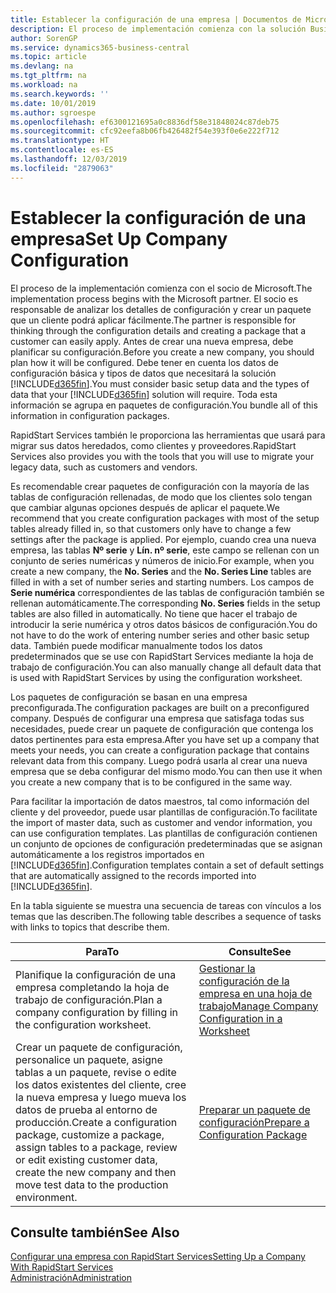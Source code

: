 ```yaml
---
title: Establecer la configuración de una empresa | Documentos de Microsoft
description: El proceso de implementación comienza con la solución Business Central requerida. Toda esta información se agrupa en paquetes de configuración.
author: SorenGP
ms.service: dynamics365-business-central
ms.topic: article
ms.devlang: na
ms.tgt_pltfrm: na
ms.workload: na
ms.search.keywords: ''
ms.date: 10/01/2019
ms.author: sgroespe
ms.openlocfilehash: ef6300121695a0c8836df58e31848024c87deb75
ms.sourcegitcommit: cfc92eefa8b06fb426482f54e393f0e6e222f712
ms.translationtype: HT
ms.contentlocale: es-ES
ms.lasthandoff: 12/03/2019
ms.locfileid: "2879063"
---
```

# <a name="set-up-company-configuration"></a><span data-ttu-id="9c3ee-104">Establecer la configuración de una empresa</span><span class="sxs-lookup"><span data-stu-id="9c3ee-104">Set Up Company Configuration</span></span>
<span data-ttu-id="9c3ee-105">El proceso de la implementación comienza con el socio de Microsoft.</span><span class="sxs-lookup"><span data-stu-id="9c3ee-105">The implementation process begins with the Microsoft partner.</span></span> <span data-ttu-id="9c3ee-106">El socio es responsable de analizar los detalles de configuración y crear un paquete que un cliente podrá aplicar fácilmente.</span><span class="sxs-lookup"><span data-stu-id="9c3ee-106">The partner is responsible for thinking through the configuration details and creating a package that a customer can easily apply.</span></span> <span data-ttu-id="9c3ee-107">Antes de crear una nueva empresa, debe planificar su configuración.</span><span class="sxs-lookup"><span data-stu-id="9c3ee-107">Before you create a new company, you should plan how it will be configured.</span></span> <span data-ttu-id="9c3ee-108">Debe tener en cuenta los datos de configuración básica y tipos de datos que necesitará la solución [!INCLUDE[d365fin](includes/d365fin_md.md)].</span><span class="sxs-lookup"><span data-stu-id="9c3ee-108">You must consider basic setup data and the types of data that your [!INCLUDE[d365fin](includes/d365fin_md.md)] solution will require.</span></span> <span data-ttu-id="9c3ee-109">Toda esta información se agrupa en paquetes de configuración.</span><span class="sxs-lookup"><span data-stu-id="9c3ee-109">You bundle all of this information in configuration packages.</span></span>

<span data-ttu-id="9c3ee-110">RapidStart Services también le proporciona las herramientas que usará para migrar sus datos heredados, como clientes y proveedores.</span><span class="sxs-lookup"><span data-stu-id="9c3ee-110">RapidStart Services also provides you with the tools that you will use to migrate your legacy data, such as customers and vendors.</span></span>  

<span data-ttu-id="9c3ee-111">Es recomendable crear paquetes de configuración con la mayoría de las tablas de configuración rellenadas, de modo que los clientes solo tengan que cambiar algunas opciones después de aplicar el paquete.</span><span class="sxs-lookup"><span data-stu-id="9c3ee-111">We recommend that you create configuration packages with most of the setup tables already filled in, so that customers only have to change a few settings after the package is applied.</span></span> <span data-ttu-id="9c3ee-112">Por ejemplo, cuando crea una nueva empresa, las tablas **Nº serie** y **Lín. nº serie**, este campo se rellenan con un conjunto de series numéricas y números de inicio.</span><span class="sxs-lookup"><span data-stu-id="9c3ee-112">For example, when you create a new company, the **No. Series** and the **No. Series Line** tables are filled in with a set of number series and starting numbers.</span></span> <span data-ttu-id="9c3ee-113">Los campos de **Serie numérica** correspondientes de las tablas de configuración también se rellenan automáticamente.</span><span class="sxs-lookup"><span data-stu-id="9c3ee-113">The corresponding **No. Series** fields in the setup tables are also filled in automatically.</span></span> <span data-ttu-id="9c3ee-114">No tiene que hacer el trabajo de introducir la serie numérica y otros datos básicos de configuración.</span><span class="sxs-lookup"><span data-stu-id="9c3ee-114">You do not have to do the work of entering number series and other basic setup data.</span></span> <span data-ttu-id="9c3ee-115">También puede modificar manualmente todos los datos predeterminados que se use con RapidStart Services mediante la hoja de trabajo de configuración.</span><span class="sxs-lookup"><span data-stu-id="9c3ee-115">You can also manually change all default data that is used with RapidStart Services by using the configuration worksheet.</span></span>  

<span data-ttu-id="9c3ee-116">Los paquetes de configuración se basan en una empresa preconfigurada.</span><span class="sxs-lookup"><span data-stu-id="9c3ee-116">The configuration packages are built on a preconfigured company.</span></span> <span data-ttu-id="9c3ee-117">Después de configurar una empresa que satisfaga todas sus necesidades, puede crear un paquete de configuración que contenga los datos pertinentes para esta empresa.</span><span class="sxs-lookup"><span data-stu-id="9c3ee-117">After you have set up a company that meets your needs, you can create a configuration package that contains relevant data from this company.</span></span> <span data-ttu-id="9c3ee-118">Luego podrá usarla al crear una nueva empresa que se deba configurar del mismo modo.</span><span class="sxs-lookup"><span data-stu-id="9c3ee-118">You can then use it when you create a new company that is to be configured in the same way.</span></span>  

<span data-ttu-id="9c3ee-119">Para facilitar la importación de datos maestros, tal como información del cliente y del proveedor, puede usar plantillas de configuración.</span><span class="sxs-lookup"><span data-stu-id="9c3ee-119">To facilitate the import of master data, such as customer and vendor information, you can use configuration templates.</span></span> <span data-ttu-id="9c3ee-120">Las plantillas de configuración contienen un conjunto de opciones de configuración predeterminadas que se asignan automáticamente a los registros importados en [!INCLUDE[d365fin](includes/d365fin_md.md)].</span><span class="sxs-lookup"><span data-stu-id="9c3ee-120">Configuration templates contain a set of default settings that are automatically assigned to the records imported into [!INCLUDE[d365fin](includes/d365fin_md.md)].</span></span>

<span data-ttu-id="9c3ee-121">En la tabla siguiente se muestra una secuencia de tareas con vínculos a los temas que las describen.</span><span class="sxs-lookup"><span data-stu-id="9c3ee-121">The following table describes a sequence of tasks with links to topics that describe them.</span></span>

|<span data-ttu-id="9c3ee-122">**Para**</span><span class="sxs-lookup"><span data-stu-id="9c3ee-122">**To**</span></span>|<span data-ttu-id="9c3ee-123">**Consulte**</span><span class="sxs-lookup"><span data-stu-id="9c3ee-123">**See**</span></span>|  
|------------|-------------|  
|<span data-ttu-id="9c3ee-124">Planifique la configuración de una empresa completando la hoja de trabajo de configuración.</span><span class="sxs-lookup"><span data-stu-id="9c3ee-124">Plan a company configuration by filling in the configuration worksheet.</span></span>|[<span data-ttu-id="9c3ee-125">Gestionar la configuración de la empresa en una hoja de trabajo</span><span class="sxs-lookup"><span data-stu-id="9c3ee-125">Manage Company Configuration in a Worksheet</span></span>](admin-how-to-manage-company-configuration-in-a-worksheet.md)|  
|<span data-ttu-id="9c3ee-126">Crear un paquete de configuración, personalice un paquete, asigne tablas a un paquete, revise o edite los datos existentes del cliente, cree la nueva empresa y luego mueva los datos de prueba al entorno de producción.</span><span class="sxs-lookup"><span data-stu-id="9c3ee-126">Create a configuration package, customize a package, assign tables to a package, review or edit existing customer data, create the new company and then move test data to the production environment.</span></span>|[<span data-ttu-id="9c3ee-127">Preparar un paquete de configuración</span><span class="sxs-lookup"><span data-stu-id="9c3ee-127">Prepare a Configuration Package</span></span>](admin-how-to-prepare-a-configuration-package.md)| 

## <a name="see-also"></a><span data-ttu-id="9c3ee-128">Consulte también</span><span class="sxs-lookup"><span data-stu-id="9c3ee-128">See Also</span></span>  
[<span data-ttu-id="9c3ee-129">Configurar una empresa con RapidStart Services</span><span class="sxs-lookup"><span data-stu-id="9c3ee-129">Setting Up a Company With RapidStart Services</span></span>](admin-set-up-a-company-with-rapidstart.md)  
[<span data-ttu-id="9c3ee-130">Administración</span><span class="sxs-lookup"><span data-stu-id="9c3ee-130">Administration</span></span>](admin-setup-and-administration.md)
